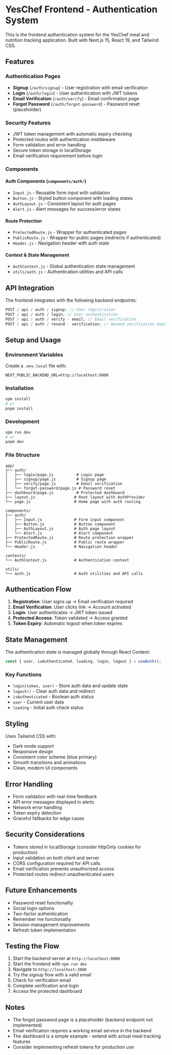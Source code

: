 # YesChef Frontend - Authentication System

This is the frontend authentication system for the YesChef meal and nutrition tracking application. Built with Next.js 15, React 19, and Tailwind CSS.

## Features

### Authentication Pages

- **Signup** (`/auth/signup`) - User registration with email verification
- **Login** (`/auth/login`) - User authentication with JWT tokens
- **Email Verification** (`/auth/verify`) - Email confirmation page
- **Forgot Password** (`/auth/forgot-password`) - Password reset (placeholder)

### Security Features

- JWT token management with automatic expiry checking
- Protected routes with authentication middleware
- Form validation and error handling
- Secure token storage in localStorage
- Email verification requirement before login

### Components

#### Auth Components (`components/auth/`)

- `Input.js` - Reusable form input with validation
- `Button.js` - Styled button component with loading states
- `AuthLayout.js` - Consistent layout for auth pages
- `Alert.js` - Alert messages for success/error states

#### Route Protection

- `ProtectedRoute.js` - Wrapper for authenticated pages
- `PublicRoute.js` - Wrapper for public pages (redirects if authenticated)
- `Header.js` - Navigation header with auth state

#### Context & State Management

- `AuthContext.js` - Global authentication state management
- `utils/auth.js` - Authentication utilities and API calls

## API Integration

The frontend integrates with the following backend endpoints:

```javascript
POST / api / auth / signup; // User registration
POST / api / auth / login; // User authentication
POST / api / auth / verify - email; // Email verification
POST / api / auth / resend - verification; // Resend verification email
```

## Setup and Usage

### Environment Variables

Create a `.env.local` file with:

```
NEXT_PUBLIC_BACKEND_URL=http://localhost:8000
```

### Installation

```bash
npm install
# or
pnpm install
```

### Development

```bash
npm run dev
# or
pnpm dev
```

### File Structure

```
app/
├── auth/
│   ├── login/page.js          # Login page
│   ├── signup/page.js         # Signup page
│   ├── verify/page.js         # Email verification
│   └── forgot-password/page.js # Password reset
├── dashboard/page.js          # Protected dashboard
├── layout.js                 # Root layout with AuthProvider
└── page.js                   # Home page with auth routing

components/
├── auth/
│   ├── Input.js              # Form input component
│   ├── Button.js             # Button component
│   ├── AuthLayout.js         # Auth page layout
│   └── Alert.js              # Alert component
├── ProtectedRoute.js         # Route protection wrapper
├── PublicRoute.js            # Public route wrapper
└── Header.js                 # Navigation header

contexts/
└── AuthContext.js            # Authentication context

utils/
└── auth.js                   # Auth utilities and API calls
```

## Authentication Flow

1. **Registration**: User signs up → Email verification required
2. **Email Verification**: User clicks link → Account activated
3. **Login**: User authenticates → JWT token issued
4. **Protected Access**: Token validated → Access granted
5. **Token Expiry**: Automatic logout when token expires

## State Management

The authentication state is managed globally through React Context:

```javascript
const { user, isAuthenticated, loading, login, logout } = useAuth();
```

### Key Functions

- `login(token, user)` - Store auth data and update state
- `logout()` - Clear auth data and redirect
- `isAuthenticated` - Boolean auth status
- `user` - Current user data
- `loading` - Initial auth check status

## Styling

Uses Tailwind CSS with:

- Dark mode support
- Responsive design
- Consistent color scheme (blue primary)
- Smooth transitions and animations
- Clean, modern UI components

## Error Handling

- Form validation with real-time feedback
- API error messages displayed in alerts
- Network error handling
- Token expiry detection
- Graceful fallbacks for edge cases

## Security Considerations

- Tokens stored in localStorage (consider httpOnly cookies for production)
- Input validation on both client and server
- CORS configuration required for API calls
- Email verification prevents unauthorized access
- Protected routes redirect unauthenticated users

## Future Enhancements

- Password reset functionality
- Social login options
- Two-factor authentication
- Remember me functionality
- Session management improvements
- Refresh token implementation

## Testing the Flow

1. Start the backend server at `http://localhost:8000`
2. Start the frontend with `npm run dev`
3. Navigate to `http://localhost:3000`
4. Try the signup flow with a valid email
5. Check for verification email
6. Complete verification and login
7. Access the protected dashboard

## Notes

- The forgot password page is a placeholder (backend endpoint not implemented)
- Email verification requires a working email service in the backend
- The dashboard is a simple example - extend with actual meal tracking features
- Consider implementing refresh tokens for production use
